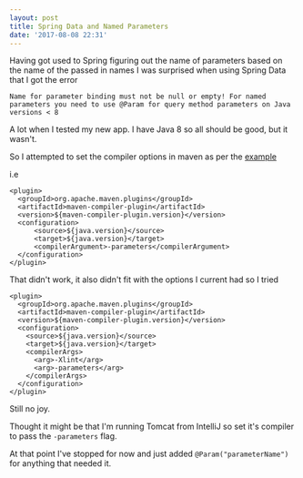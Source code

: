 ```yaml
---
layout: post
title: Spring Data and Named Parameters
date: '2017-08-08 22:31'
---
```


Having got used to Spring figuring out the name of parameters based on the name of the passed in names I was surprised when using Spring Data that I got the error

```
Name for parameter binding must not be null or empty! For named parameters you need to use @Param for query method parameters on Java versions < 8
```

A lot when I tested my new app.  I have Java 8 so all should be good, but it wasn't.

So I attempted to set the compiler options in maven as per the [example](https://github.com/spring-projects/spring-data-examples/blob/master/pom.xml#L110)

i.e

```
<plugin>
  <groupId>org.apache.maven.plugins</groupId>
  <artifactId>maven-compiler-plugin</artifactId>
  <version>${maven-compiler-plugin.version}</version>
  <configuration>
	  <source>${java.version}</source>
	  <target>${java.version}</target>
	  <compilerArgument>-parameters</compilerArgument>
  </configuration>
</plugin>
```

That didn't work, it also didn't fit with the options I current had so I tried

```
<plugin>
  <groupId>org.apache.maven.plugins</groupId>
  <artifactId>maven-compiler-plugin</artifactId>
  <version>${maven-compiler-plugin.version}</version>
  <configuration>
    <source>${java.version}</source>
    <target>${java.version}</target>
    <compilerArgs>
      <arg>-Xlint</arg>
      <arg>-parameters</arg>
    </compilerArgs>
  </configuration>
</plugin>
```

Still no joy.

Thought it might be that I'm running Tomcat from IntelliJ so set it's compiler to pass the `-parameters` flag.

At that point I've stopped for now and just added `@Param("parameterName")` for anything that needed it.
